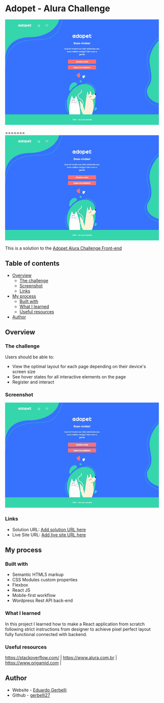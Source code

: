 # Adopet - Alura Challenge

![Design preview for the Adopet Alura Challenge Front-end](./public/images/screenshot.jpg)

=======
![Design preview for the Adopet Alura Challenge Front-end](./public/images/screenshot.jpg)

This is a solution to the [Adopet Alura Challenge Front-end](https://www.alura.com.br/)

## Table of contents

- [Overview](#overview)
  - [The challenge](#the-challenge)
  - [Screenshot](#screenshot)
  - [Links](#links)
- [My process](#my-process)
  - [Built with](#built-with)
  - [What I learned](#what-i-learned)
  - [Useful resources](#useful-resources)
- [Author](#author)

## Overview

### The challenge

Users should be able to:

- View the optimal layout for each page depending on their device's screen size
- See hover states for all interactive elements on the page
- Register and interact

### Screenshot

![](./public/images/screenshot.jpg)

### Links

- Solution URL: [Add solution URL here](https://github.com/gerbelli27/adopet)
- Live Site URL: [Add live site URL here](http://adopet.x10.mx/)

## My process

### Built with

- Semantic HTML5 markup
- CSS Modules custom properties
- Flexbox
- React JS
- Mobile-first workflow
- Wordpress Rest API back-end

### What I learned

In this project I learned how to make a React application from scratch following strict instructions from designer to achieve pixel perfect layout fully functional connected with backend.

### Useful resources

https://stackoverflow.com/ |
https://www.alura.com.br |
https://www.origamid.com |

## Author

- Website - [Eduardo Gerbelli](https://www.linkedin.com/in/eduardogerbelli/)
- Github - [gerbelli27](https://github.com/gerbelli27)
